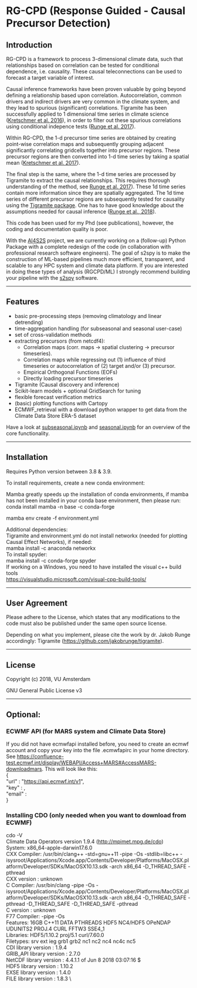 
# RG-CPD (Response Guided - Causal Precursor Detection)
## Introduction


RG-CPD is a framework to process 3-dimensional climate data, such that relationships based on correlation can be tested for conditional dependence, i.e. causality. These causal teleconnections can be used to forecast a target variable of interest.


Causal inference frameworks have been proven valuable by going beyond defining a relationship based upon correlation. Autocorrelation, common drivers and indirect drivers are very common in the climate system, and they lead to spurious (significant) correlations. Tigramite has been successfully applied to 1 dimensional time series in climate science ([Kretschmer et al. 2016](https://doi.org/10.1175/JCLI-D-15-0654.1)), in order to filter out these spurious correlations using conditional indepence tests ([Runge et al. 2017](http://arxiv.org/abs/1702.07007)).

Within RG-CPD, the 1-d precursor time series are obtained by creating point-wise correlation maps and subsequently grouping adjacent significantly correlating gridcells together into precursor regions. These precursor regions are then converted into 1-d time series by taking a spatial mean ([Kretschmer et al. 2017](https://doi.org/10.1002/2017GL074696)).

The final step is the same, where the 1-d time series are processed by Tigramite to extract the causal relationships. This requires thorough understanding of the method, see [Runge et al. 2017](http://arxiv.org/abs/1702.07007)). These 1d time series contain more information since they are spatially aggregated. The 1d time series of different precursor regions are subsequently tested for causality using the [Tigramite package](https://github.com/jakobrunge/tigramite). One has to have good knowledge about the assumptions needed for causal inference ([Runge et al., 2018](https://doi.org/10.1063/1.5025050)).

This code has been used for my Phd (see publications), however, the coding and documentation quality is poor. 

With the [AI4S2S](https://ai4s2s.readthedocs.io/en/latest/index.html) project, we are currently working on a (follow-up) Python Package with a complete redesign of the code (in collaboration with professional research software engineers). The goal of s2spy is to make the construction of ML-based pipelines much more efficient, transparent, and scalable to any HPC system and climate data platform. If you are interested in doing these types of analysis (RGCPD/ML) I strongly recommend building your pipeline with the [s2spy](https://github.com/AI4S2S/s2spy) software. 

----------------
## Features
- basic pre-processing steps (removing climatology and linear detrending)
- time-aggregation handling (for subseasonal and seasonal user-case)
- set of cross-validation methods
- extracting precursors (from netcdf4):
	- Correlation maps (corr. maps -> spatial clustering -> precursor timeseries).
	- Correlation maps while regressing out (1) influence of third timeseries or autocorrelation of (2) target and/or (3) precursor.
	- Empirical Orthogonal Functions (EOFs)
	- Directly loading precursor timeseries
- Tigramite (Causal discovery and inference)
- Scikit-learn models + optional GridSearch for tuning
- flexible forecast verification metrics
- (basic) plotting functions with Cartopy
- ECMWF_retrieval with a download python wrapper to get data from the Climate Data Store ERA-5 dataset


Have a look at [subseasonal.ipynb](https://github.com/semvijverberg/RGCPD/blob/master/seasonal_mode.ipynb) and [seasonal.ipynb](https://github.com/semvijverberg/RGCPD/blob/master/subseasonal_mode.ipynb) for an overview of the core functionality.

----------------
## Installation

Requires Python version between 3.8 & 3.9.

To install requirements, create a new conda environment:

Mamba greatly speeds up the installation of conda environments, if mamba has not been installed in your conda base environment, then please run:
conda install mamba -n base -c conda-forge

mamba env create -f environment.yml

Additional dependencies:\
Tigramite and environment.yml do not install networkx (needed for plotting Causal Effect Networks), if needed:\
mamba install -c anaconda networkx\
To install spyder:\
mamba install -c conda-forge spyder\
If working on a Windows, you need to have installed the visual c++ build tools\
https://visualstudio.microsoft.com/visual-cpp-build-tools/


----------------

## User Agreement

Please adhere to the License, which states that any modifications to the code must also be published under the same open source license.

Depending on what you implement, please cite the work by dr. Jakob Runge accordingly:
Tigramite (https://github.com/jakobrunge/tigramite). 

----------------
## License

Copyright (c) 2018, VU Amsterdam

GNU General Public License v3

----------------
## Optional:
### ECWMF API (for MARS system and Climate Data Store)
If you did not have ecmwfapi installed before, you need to create an ecmwf account and copy your key into the file .ecmwfapirc in your home directory. See https://confluence-test.ecmwf.int/display/WEBAPI/Access+MARS#AccessMARS-downloadmars. This will look like this:
 \
{
\
    "url"   : "https://api.ecmwf.int/v1",
\
    "key"   : <your key>,\
    "email" : <your emailadress>\
}


### Installing CDO (only needed when you want to download from ECWMF)

cdo -V \
Climate Data Operators version 1.9.4 (http://mpimet.mpg.de/cdo) \
System: x86_64-apple-darwin17.6.0 \
CXX Compiler: /usr/bin/clang++ -std=gnu++11 -pipe -Os -stdlib=libc++ -isysroot/Applications/Xcode.app/Contents/Developer/Platforms/MacOSX.platform/Developer/SDKs/MacOSX10.13.sdk -arch x86_64  -D_THREAD_SAFE -pthread \
CXX version : unknown \
C Compiler: /usr/bin/clang -pipe -Os -isysroot/Applications/Xcode.app/Contents/Developer/Platforms/MacOSX.platform/Developer/SDKs/MacOSX10.13.sdk -arch x86_64  -D_THREAD_SAFE -pthread -D_THREAD_SAFE -D_THREAD_SAFE -pthread \
C version : unknown \
F77 Compiler:  -pipe -Os \
Features: 16GB C++11 DATA PTHREADS HDF5 NC4/HDF5 OPeNDAP UDUNITS2 PROJ.4 CURL FFTW3 SSE4_1 \
Libraries: HDF5/1.10.2 proj/5.1 curl/7.60.0 \
Filetypes: srv ext ieg grb1 grb2 nc1 nc2 nc4 nc4c nc5  \
     CDI library version : 1.9.4 \
GRIB_API library version : 2.7.0 \
  NetCDF library version : 4.4.1.1 of Jun  8 2018 03:07:16 $ \
    HDF5 library version : 1.10.2 \
    EXSE library version : 1.4.0 \
    FILE library version : 1.8.3 \

